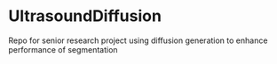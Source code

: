 # UltrasoundDiffusion
Repo for senior research project using diffusion generation to enhance performance of segmentation

